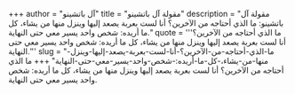 +++
author = "آل باتشينو"
title = "مقولة آل باتشينو"
description = "مقولة آل باتشينو: ما الذي أحتاجه من الآخرين؟ أنا لست بعربة يصعد إليها وينزل منها من يشاء، كل ما أريده: شخص واحد يسير معي حتى النهاية."
quote = '''ما الذي أحتاجه من الآخرين؟ أنا لست بعربة يصعد إليها وينزل منها من يشاء، كل ما أريده: شخص واحد يسير معي حتى النهاية.'''
slug = "ما-الذي-أحتاجه-من-الآخرين؟-أنا-لست-بعربة-يصعد-إليها-وينزل-منها-من-يشاء،-كل-ما-أريده:-شخص-واحد-يسير-معي-حتى-النهاية"
+++
ما الذي أحتاجه من الآخرين؟ أنا لست بعربة يصعد إليها وينزل منها من يشاء، كل ما أريده: شخص واحد يسير معي حتى النهاية.
